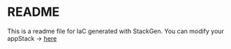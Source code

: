 # README
This is a readme file for IaC generated with StackGen.
You can modify your appStack -> [here](http://main.dev.stackgen.com/appstacks/7a412cb7-7db1-4d30-909c-ec2d6fcf972c)
